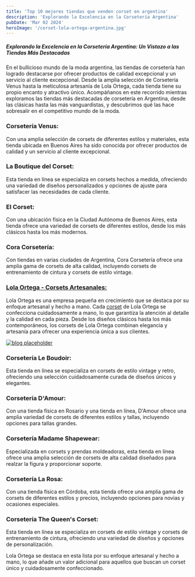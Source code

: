 ```yaml
---
title: 'Top 10 mejores tiendas que venden corset en argentina'
description: 'Explorando la Excelencia en la Corsetería Argentina'
pubDate: 'Mar 02 2024'
heroImage: '/corset-lola-ortega-argentina.jpg'
---
```


##### Explorando la Excelencia en la Corsetería Argentina: Un Vistazo a las Tiendas Más Destacadas

En el bullicioso mundo de la moda argentina, las tiendas de corsetería han logrado destacarse por ofrecer productos de calidad excepcional y un servicio al cliente excepcional. Desde la amplia selección de Corsetería Venus hasta la meticulosa artesanía de Lola Ortega, cada tienda tiene su propio encanto y atractivo único. Acompáñanos en este recorrido mientras exploramos las tiendas más destacadas de corsetería en Argentina, desde las clásicas hasta las más vanguardistas, y descubrimos qué las hace sobresalir en el competitivo mundo de la moda.

### Corsetería Venus: 
Con una amplia selección de corsets de diferentes estilos y materiales, esta tienda ubicada en Buenos Aires ha sido conocida por ofrecer productos de calidad y un servicio al cliente excepcional.

### La Boutique del Corset: 
Esta tienda en línea se especializa en corsets hechos a medida, ofreciendo una variedad de diseños personalizados y opciones de ajuste para satisfacer las necesidades de cada cliente.

### El Corset: 
Con una ubicación física en la Ciudad Autónoma de Buenos Aires, esta tienda ofrece una variedad de corsets de diferentes estilos, desde los más clásicos hasta los más modernos.

### Cora Corsetería: 
Con tiendas en varias ciudades de Argentina, Cora Corsetería ofrece una amplia gama de corsets de alta calidad, incluyendo corsets de entrenamiento de cintura y corsets de estilo vintage.

### [Lola Ortega - Corsets Artesanales:](https://lolaortega.com) 
Lola Ortega es una empresa pequeña en crecimiento que se destaca por su enfoque artesanal y hecho a mano. Cada [corset](https://lolaortega.com/ropa-para-ellas/corset/corset-corselet-elastizado-en-espalda-regulable-microtull) de Lola Ortega se confecciona cuidadosamente a mano, lo que garantiza la atención al detalle y la calidad en cada pieza. Desde los diseños clásicos hasta los más contemporáneos, los corsets de Lola Ortega combinan elegancia y artesanía para ofrecer una experiencia única a sus clientes.

[![blog placeholder](/corset-lola-ortega.jpg)](https://lolaortega.com/ropa-para-ellas/corset/corset-corselet-elastizado-en-espalda-regulable-microtull)

### Corsetería Le Boudoir: 
Esta tienda en línea se especializa en corsets de estilo vintage y retro, ofreciendo una selección cuidadosamente curada de diseños únicos y elegantes.

### Corsetería D'Amour: 
Con una tienda física en Rosario y una tienda en línea, D'Amour ofrece una amplia variedad de corsets de diferentes estilos y tallas, incluyendo opciones para tallas grandes.

### Corsetería Madame Shapewear: 
Especializada en corsets y prendas moldeadoras, esta tienda en línea ofrece una amplia selección de corsets de alta calidad diseñados para realzar la figura y proporcionar soporte.

### Corsetería La Rosa: 
Con una tienda física en Córdoba, esta tienda ofrece una amplia gama de corsets de diferentes estilos y precios, incluyendo opciones para novias y ocasiones especiales.

### Corsetería The Queen's Corset: 
Esta tienda en línea se especializa en corsets de estilo vintage y corsets de entrenamiento de cintura, ofreciendo una variedad de diseños y opciones de personalización.

Lola Ortega se destaca en esta lista por su enfoque artesanal y hecho a mano, lo que añade un valor adicional para aquellos que buscan un corset único y cuidadosamente confeccionado.
